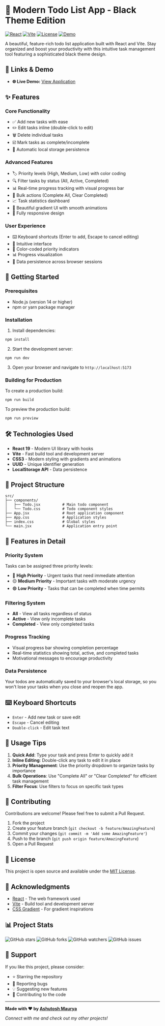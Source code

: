 # 📝 Modern Todo List App - Black Theme Edition

[![React](https://img.shields.io/badge/React-19-blue.svg)](https://reactjs.org/)
[![Vite](https://img.shields.io/badge/Vite-7.0.4-green.svg)](https://vitejs.dev/)
[![License](https://img.shields.io/badge/License-MIT-yellow.svg)](LICENSE)
[![Demo](https://img.shields.io/badge/Demo-Live-success.svg)](https://todo-list-585.vercel.app/)

A beautiful, feature-rich todo list application built with React and Vite. Stay organized and boost your productivity with this intuitive task management tool featuring a sophisticated black theme design.

## 🔗 Links & Demo

- **🌐 Live Demo:** [View Application](https://todo-list-585.vercel.app/) 

## ✨ Features

### Core Functionality
- ✅ Add new tasks with ease
- ✏️ Edit tasks inline (double-click to edit)
- 🗑️ Delete individual tasks
- ☑️ Mark tasks as complete/incomplete
- 💾 Automatic local storage persistence

### Advanced Features
- 🏷️ Priority levels (High, Medium, Low) with color coding
- 🔍 Filter tasks by status (All, Active, Completed)
- 📊 Real-time progress tracking with visual progress bar
- 🧹 Bulk actions (Complete All, Clear Completed)
- 📈 Task statistics dashboard
- 🎨 Beautiful gradient UI with smooth animations
- 📱 Fully responsive design

### User Experience
- ⌨️ Keyboard shortcuts (Enter to add, Escape to cancel editing)
- 🎯 Intuitive interface
- 🌈 Color-coded priority indicators
- 📊 Progress visualization
- 💾 Data persistence across browser sessions

## 🚀 Getting Started

### Prerequisites
- Node.js (version 14 or higher)
- npm or yarn package manager

### Installation

1. Install dependencies:
```bash
npm install
```

2. Start the development server:
```bash
npm run dev
```

3. Open your browser and navigate to `http://localhost:5173`

### Building for Production

To create a production build:
```bash
npm run build
```

To preview the production build:
```bash
npm run preview
```

## 🛠️ Technologies Used

- **React 19** - Modern UI library with hooks
- **Vite** - Fast build tool and development server
- **CSS3** - Modern styling with gradients and animations
- **UUID** - Unique identifier generation
- **LocalStorage API** - Data persistence

## 📁 Project Structure

```
src/
├── components/
│   ├── Todo.jsx          # Main todo component
│   └── Todo.css          # Todo component styles
├── App.jsx               # Root application component
├── App.css               # Application styles
├── index.css             # Global styles
└── main.jsx              # Application entry point
```

## 🎨 Features in Detail

### Priority System
Tasks can be assigned three priority levels:
- 🔴 **High Priority** - Urgent tasks that need immediate attention
- 🟡 **Medium Priority** - Important tasks with moderate urgency
- 🟢 **Low Priority** - Tasks that can be completed when time permits

### Filtering System
- **All** - View all tasks regardless of status
- **Active** - View only incomplete tasks
- **Completed** - View only completed tasks

### Progress Tracking
- Visual progress bar showing completion percentage
- Real-time statistics showing total, active, and completed tasks
- Motivational messages to encourage productivity

### Data Persistence
Your todos are automatically saved to your browser's local storage, so you won't lose your tasks when you close and reopen the app.

## ⌨️ Keyboard Shortcuts

- `Enter` - Add new task or save edit
- `Escape` - Cancel editing
- `Double-click` - Edit task text

## 🎯 Usage Tips

1. **Quick Add**: Type your task and press Enter to quickly add it
2. **Inline Editing**: Double-click any task to edit it in place
3. **Priority Management**: Use the priority dropdown to organize tasks by importance
4. **Bulk Operations**: Use "Complete All" or "Clear Completed" for efficient task management
5. **Filter Focus**: Use filters to focus on specific task types

## 🤝 Contributing

Contributions are welcome! Please feel free to submit a Pull Request.

1. Fork the project
2. Create your feature branch (`git checkout -b feature/AmazingFeature`)
3. Commit your changes (`git commit -m 'Add some AmazingFeature'`)
4. Push to the branch (`git push origin feature/AmazingFeature`)
5. Open a Pull Request

## 📄 License

This project is open source and available under the [MIT License](LICENSE).

## 🙏 Acknowledgments

- [React](https://reactjs.org/) - The web framework used
- [Vite](https://vitejs.dev/) - Build tool and development server
- [CSS Gradient](https://cssgradient.io/) - For gradient inspirations

## 📊 Project Stats

![GitHub stars](https://img.shields.io/github/stars/aashutosh585/Todo-List?style=social)
![GitHub forks](https://img.shields.io/github/forks/aashutosh585/Todo-List?style=social)
![GitHub watchers](https://img.shields.io/github/watchers/aashutosh585/Todo-List?style=social)
![GitHub issues](https://img.shields.io/github/issues/aashutosh585/Todo-List)

## 🌟 Support

If you like this project, please consider:
- ⭐ Starring the repository
- 🐛 Reporting bugs
- 💡 Suggesting new features
- 🤝 Contributing to the code

---

**Made with ❤️ by [Ashutosh Maurya](https://github.com/aashutosh585)**

*Connect with me and check out my other projects!*
